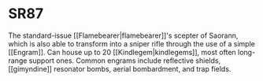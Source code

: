 # SR87

The standard-issue [[Flamebearer|flamebearer]]'s scepter of Saorann, which is also able to transform into a sniper rifle through the use of a simple [[Engram]]. Can house up to 20 [[Kindlegem|kindlegems]], most often long-range support ones. Common engrams include reflective shields, [[gimyndine]] resonator bombs, aerial bombardment, and trap fields.
